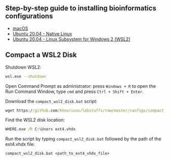 ## Step-by-step guide to installing bioinformatics configurations

- [macOS](configs/macOS.md)
- [Ubuntu 20.04 - Native Linux](configs/Linux.md)
- [Ubuntu 20.04 - Linux Subsystem for Windows 2 (WSL2)](configs/Windows_WSL2.md)

## Compact a WSL2 Disk

Shutdown WSL2:

```sh
wsl.exe --shutdown
```

Open Command Prompt as administrator: press `Windows + R` to open the Run Command Window, type `cmd` and press `Ctrl + Shift + Enter`.

Download the `compact_wsl2_disk.bat` script:

```cmd
wget https://github.com/khourious/labstuffs/raw/master/configs/compact_wsl2_disk.bat
```

Find the WSL2 disk location:

```cmd
WHERE.exe /R C:\Users ext4.vhdx
```

Run the script by typing `compact_wsl2_disk.bat` followed by the path of the ext4.vhdx file:

```cmd
compact_wsl2_disk.bat <path_to_ext4_vhdx_file>
```
